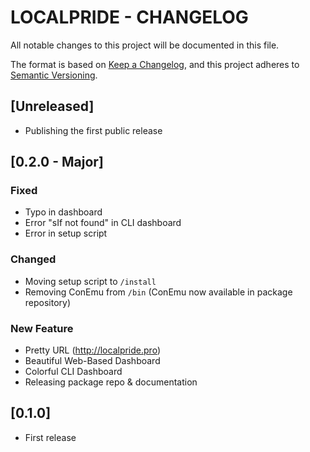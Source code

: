 # LOCALPRIDE - CHANGELOG

All notable changes to this project will be documented in this file.

The format is based on [Keep a Changelog](https://keepachangelog.com/en/1.0.0/),
and this project adheres to [Semantic Versioning](https://semver.org/spec/v2.0.0.html).

## [Unreleased]
- Publishing the first public release

## [0.2.0 - Major]
### Fixed
- Typo in dashboard
- Error "sIf not found" in CLI dashboard
- Error in setup script

### Changed
- Moving setup script to ```/install```
- Removing ConEmu from ```/bin``` (ConEmu now available in package repository)

### New Feature
- Pretty URL (http://localpride.pro)
- Beautiful Web-Based Dashboard
- Colorful CLI Dashboard
- Releasing package repo & documentation

## [0.1.0]
- First release